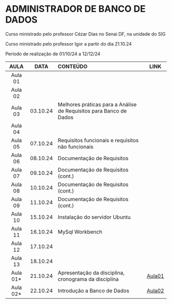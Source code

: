 # ADMINISTRADOR DE BANCO DE DADOS

Curso ministrado pelo professor Cézar Dias no Senai DF, na unidade do SIG

Curso ministrado pelo professor Igor a partir do dia 21.10.24

Período de realização de 01/10/24 a 12/12/24

| AULA | DATA | CONTEÚDO | LINK |
| :-: | :-: | :- | :-: |
| Aula 01 | | | |
| Aula 02 | | | |
| Aula 03 | 03.10.24 | Melhores práticas para a Análise de Requisitos para Banco de Dados | |
| Aula 04 |  | | |
| Aula 05 | 07.10.24 | Requisitos funcionais e requisitos não funcionais | |
| Aula 06 | 08.10.24 | Documentação de Requisitos |
| Aula 07 | 09.10.24 | Documentação de Requisitos (cont.) |
| Aula 08 | 10.10.24 | Documentação de Requisitos (cont.) |
| Aula 09 | 11.10.24 | Documentação de Requisitos (cont.) |
| Aula 10 | 15.10.24 | Instalação do servidor Ubuntu |
| Aula 11 | 16.10.24 | MySql Workbench |
| Aula 12 | 17.10.24 | |
| Aula 13 | 18.10.24 | |
| Aula 01* | 21.10.24| Apresentação da disciplina, cronograma da disciplina |[Aula01](aula01\aula01.md) |
| Aula 02* | 22.10.24 | Introdução a Banco de Dados | [Aula02](aula02\aula02.md) |